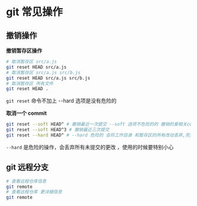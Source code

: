 # git 常见操作

## 撤销操作

**撤销暂存区操作**

```bash
# 取消暂存区 src/a.js
git reset HEAD src/a.js
# 取消暂存区 src/a.js src/b.js
git reset HEAD src/a.js src/b.js
# 取消暂存区 所有文件
git reset HEAD .
```

`git reset` 命令不加上 --hard 选项是没有危险的

**取消一个 commit**

```bash
git reset --soft HEAD^ # 撤销最近一次提交 --soft 选项不危险的的 撤销的爱相关commit的 改动会保留在工作目录
git reset --soft HEAD^3 # 撤销最近三次提交
git reset --hard HEAD^ # --hard 危险的 会将工作目录 和暂存区的所有改动丢弃,完全回到HEAD的新位置
```

`--hard` 是危险的操作，会丢弃所有未提交的更改 ，使用的时候要特别小心

## git 远程分支

```bash
# 查看远程仓库信息
git remote
# 查看远程仓库 更详细信息
git remote
```
